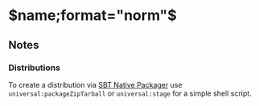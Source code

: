 # $name;format="norm"$ #

## Notes

### Distributions

To create a distribution via [SBT Native Packager](https://github.com/sbt/sbt-native-packager) use ```universal:packageZipTarball``` or ```universal:stage``` for a simple shell script.
